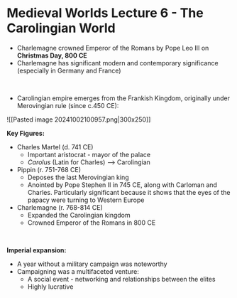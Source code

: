 # Medieval Worlds Lecture 6 - The Carolingian World


- Charlemagne crowned Emperor of the Romans by Pope Leo III on **Christmas Day, 800 CE**
- Charlemagne has significant modern and contemporary significance (especially in Germany and France)

</br>

- Carolingian empire emerges from the Frankish Kingdom, originally under Merovingian rule (since c.450 CE):

![[Pasted image 20241002100957.png|300x250]]

**Key Figures:**

- Charles Martel (d. 741 CE)
	- Important aristocrat - mayor of the palace
	- *Carolus* (Latin for Charles) --> Carolingian
- Pippin (r. 751-768 CE)
	- Deposes the last Merovingian king
	- Anointed by Pope Stephen II in 745 CE, along with Carloman and Charles. Particularly significant because it shows that the eyes of the papacy were turning to Western Europe
- Charlemagne (r. 768-814 CE)
	- Expanded the Carolingian kingdom
	- Crowned Emperor of the Romans in 800 CE

</br>

**Imperial expansion:**

- A year without a military campaign was noteworthy
- Campaigning was a multifaceted venture:
	- A social event - networking and relationships between the elites
	- Highly lucrative